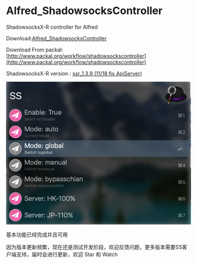 # Alfred_ShadowsocksController

ShadowsocksX-R controller for Alfred

Download:[Alfred_ShadowsocksController](https://github.com/yourtion/Alfred_ShadowsocksController/releases/download/0.2/ShadowsocksControler.alfredworkflow) 

Download From packal: [http://www.packal.org/workflow/shadowsockscontroller](http://www.packal.org/workflow/shadowsockscontroller)

ShadowsocksX-R version : [ssr_1.3.9 (11/18 fix ApiServer)](https://github.com/yichengchen/ShadowsocksX-R/releases/tag/sst_1.3.92)

![ScreenShot](ScreenShot.png)

基本功能已经完成并且可用

因为版本更新频繁，现在还是测试开发阶段，欢迎反馈问题，更多版本需要SS客户端支持，届时会进行更新，欢迎 Star 和 Watch
